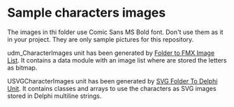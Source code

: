 # Sample characters images

The images in thi folder use Comic Sans MS Bold font. Don't use them as it in your project. They are only sample pictures for this repository.

udm_CharacterImages unit has been generated by [Folder to FMX Image List](https://folder2fmximagelist.olfsoftware.fr). It contains a data module with an image list where are stored the letters as bitmap.

USVGCharacterImages unit has been generated by [SVG Folder To Delphi Unit](https://svgfolder2delphiunit.olfsoftware.fr). It contains classes and arrays to use the characters as SVG images stored in Delphi multiline strings.
